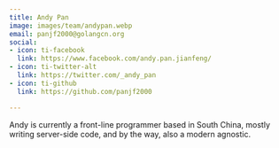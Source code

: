 ```yaml
---
title: Andy Pan
image: images/team/andypan.webp
email: panjf2000@golangcn.org
social:
- icon: ti-facebook
  link: https://www.facebook.com/andy.pan.jianfeng/
- icon: ti-twitter-alt
  link: https://twitter.com/_andy_pan
- icon: ti-github
  link: https://github.com/panjf2000

---
```

Andy is currently a front-line programmer based in South China, mostly writing server-side code, and by the way, also a modern agnostic.